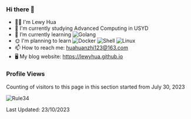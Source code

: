 ### Hi there 👋

<!--
**LewyHua/LewyHua** is a ✨ _special_ ✨ repository because its `README.md` (this file) appears on your GitHub profile.-->

- 👨‍💻 I'm Lewy Hua
- 🏫 I'm currently studying Advanced Computing in USYD
- 🌱 I’m currently learning ![Golang](https://img.shields.io/badge/Golang-blue?logo=Go)
- 🌞 I'm planning to learn ![Docker](https://img.shields.io/badge/-Docker-07afd9?style=flat-square&logo=docker) ![Shell](https://img.shields.io/badge/shell_script-%4285F4.svg?style=style=flat-square&logo=gnu-bash&logoColor=white) ![Linux](https://img.shields.io/badge/Linux-FCC624?style=style=flat-square&logo=linux&logoColor=black)
- 📫 How to reach me: huahuanzhi123@163.com
- 🖥 My blog website: https://lewyhua.github.io

### Profile Views
Counting of visitors to this page in this section started from July 30, 2023


![Rule34](https://count.getloli.com/get/@LewyHua.github.readme?theme=rule34)
</br>

Last Updated: 23/10/2023
